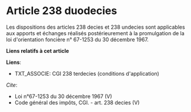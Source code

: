 # Article 238 duodecies

Les dispositions des articles 238 decies et 238 undecies sont applicables aux apports et échanges réalisés postérieurement à
la promulgation de la loi d'orientation foncière n° 67-1253 du 30 décembre 1967.

**Liens relatifs à cet article**

**Liens**:

  - TXT_ASSOCIE: CGI 238 terdecies (conditions d'application)

_Cite_:

  - Loi n°67-1253 du 30 décembre 1967 (V)
  - Code général des impôts, CGI. - art. 238 decies (V)
